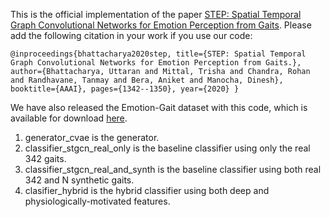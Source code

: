 This is the official implementation of the paper [STEP: Spatial Temporal Graph Convolutional Networks for Emotion Perception from Gaits](https://aaai.org/ojs/index.php/AAAI/article/view/5490). Please add the following citation in your work if you use our code:

``@inproceedings{bhattacharya2020step,
  title={STEP: Spatial Temporal Graph Convolutional Networks for Emotion Perception from Gaits.},
  author={Bhattacharya, Uttaran and Mittal, Trisha and Chandra, Rohan and Randhavane, Tanmay and Bera, Aniket and Manocha, Dinesh},
  booktitle={AAAI},
  pages={1342--1350},
  year={2020}
}``

We have also released the Emotion-Gait dataset with this code, which is available for download [here](https://go.umd.edu/emotion-gait).

1. generator_cvae is the generator.
2. classifier_stgcn_real_only is the baseline classifier using only the real 342 gaits.
3. classifier_stgcn_real_and_synth is the baseline classifier using both real 342 and N synthetic gaits.
4. clasifier_hybrid is the hybrid classifier using both deep and physiologically-motivated features.
